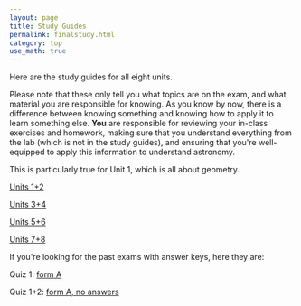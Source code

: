 ```yaml
---
layout: page
title: Study Guides 
permalink: finalstudy.html 
category: top
use_math: true
---
```


Here are the study guides for all eight units.  

Please note that these only tell you what topics are on the exam, and what material you are responsible for knowing. As you know by now, there is a difference between knowing something
and knowing how to apply it to learn something else. **You** are responsible for reviewing your 
in-class exercises and homework, making sure that you understand everything from the lab (which is not
in the study guides), and ensuring that you're well-equipped to apply this information to understand astronomy.

This is particularly true for Unit 1, which is all about geometry. 

<a href="exam1study.html">Units 1+2</a>

<a href="exam2study.html">Units 3+4</a>

<a href="exam3study.html">Units 5+6</a>

<a href="exam4study.html">Units 7+8</a>

If you're looking for the past exams with answer keys, here they are:

Quiz 1: <a href="exam1-formAkey.pdf">form A</a>

Quiz 1+2: <a href="exam12-formA.pdf">form A, no answers</a>

